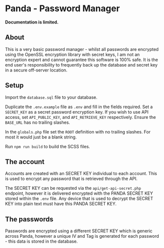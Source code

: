 # Panda - Password Manager

**Documentation is limited.**

## About

This is a very basic password manager - whilst all passwords are encrypted using the OpenSSL encryption library with secret keys, I am not an encryption expert and cannot guarantee this software is 100% safe. It is the end user's responsibility to frequently back up the database and secret key in a secure off-server location.

## Setup

Import the `database.sql` file to your database.

Duplicate the `.env.example` file as `.env` and fill in the fields required. Set a `SECRET_KEY` as a secret password encryption key. If you wish to use API access, set `API_PUBLIC_KEY`, and `API_RETRIEVE_KEY` respectively. Ensure the `BASE_URL` has no trailing slashes.

In the `globals.php` file set the `ROOT` definition with no trailing slashes. For most it would just be a blank string.

Run `npm run build` to build the SCSS files.

## The account

Accounts are created with an SECRET KEY individual to each account. This is used to encrypt any password that is retrieved through the API.

The SECRET KEY can be requested via the `api/get-api-secret.php` endpoint, however it is delivered encrypted with the PANDA SECRET KEY stored within the `.env` file. Any device that is used to decrypt the SECRET KEY into plain text must have this PANDA SECRET KEY.

## The passwords

Passwords are encrypted using a different SECRET KEY which is generic across Panda, however a unique IV and Tag is generated for each password - this data is stored in the database. 
